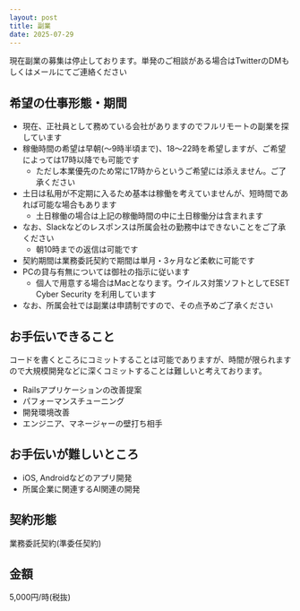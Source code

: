 ```yaml
---
layout: post
title: 副業
date: 2025-07-29
---
```


現在副業の募集は停止しております。単発のご相談がある場合はTwitterのDMもしくはメールにてご連絡ください


## 希望の仕事形態・期間

- 現在、正社員として務めている会社がありますのでフルリモートの副業を探しています
- 稼働時間の希望は早朝(〜9時半頃まで)、18〜22時を希望しますが、ご希望によっては17時以降でも可能です
  - ただし本業優先のため常に17時からというご希望には添えません。ご了承ください
- 土日は私用が不定期に入るため基本は稼働を考えていませんが、短時間であれば可能な場合もあります
  - 土日稼働の場合は上記の稼働時間の中に土日稼働分は含まれます
- なお、Slackなどのレスポンスは所属会社の勤務中はできないことをご了承ください
  - 朝10時までの返信は可能です
- 契約期間は業務委託契約で期間は単月・3ヶ月など柔軟に可能です
- PCの貸与有無については御社の指示に従います
  - 個人で用意する場合はMacとなります。ウイルス対策ソフトとしてESET Cyber Security を利用しています
- なお、所属会社では副業は申請制ですので、その点予めご了承ください

## お手伝いできること

コードを書くところにコミットすることは可能でありますが、時間が限られますので大規模開発などに深くコミットすることは難しいと考えております。  

- Railsアプリケーションの改善提案
- パフォーマンスチューニング
- 開発環境改善
- エンジニア、マネージャーの壁打ち相手

## お手伝いが難しいところ

- iOS, Androidなどのアプリ開発
- 所属企業に関連するAI関連の開発

## 契約形態

業務委託契約(準委任契約)

## 金額

5,000円/時(税抜)
